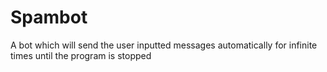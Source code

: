 # Spambot
A bot which will send the user inputted messages automatically for infinite times until the program is stopped
